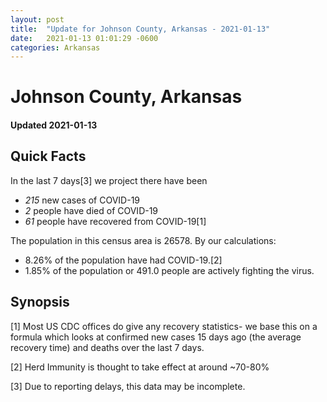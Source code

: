 ```yaml
---
layout: post
title:  "Update for Johnson County, Arkansas - 2021-01-13"
date:   2021-01-13 01:01:29 -0600
categories: Arkansas
---
```


# Johnson County, Arkansas
#### Updated 2021-01-13

## Quick Facts

In the last 7 days[3] we project there have been
- *215* new cases of COVID-19
- *2* people have died of COVID-19
- *61* people have recovered from COVID-19[1]

The population in this census area is 26578. By our calculations:
- 8.26% of the population have had COVID-19.[2]
- 1.85% of the population or 491.0 people are actively fighting the virus.

## Synopsis




[1] Most US CDC offices do give any recovery statistics- we base this on a formula which looks at confirmed new cases
15 days ago (the average recovery time) and deaths over the last 7 days.

[2] Herd Immunity is thought to take effect at around ~70-80%

[3] Due to reporting delays, this data may be incomplete.
 
    